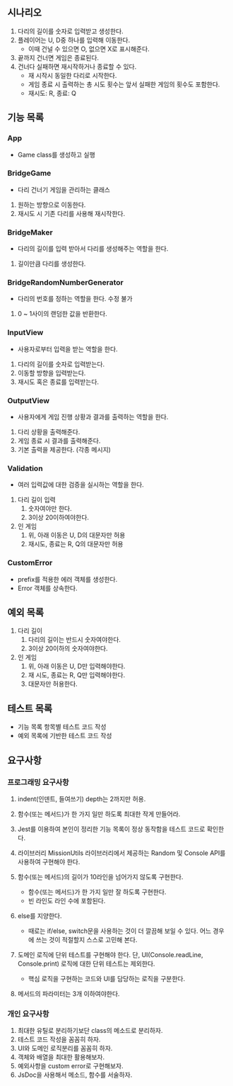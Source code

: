 ## 시나리오

1. 다리의 길이를 숫자로 입력받고 생성한다.
2. 플레이어는 U, D중 하나를 입력해 이동한다.
   - 이때 건널 수 있으면 O, 없으면 X로 표시해준다.
3. 끝까지 건너면 게임은 종료된다.
4. 건너다 실패하면 재시작하거나 종료할 수 있다.
   - 재 시작시 동일한 다리로 시작한다.
   - 게임 종료 시 출력하는 총 시도 횟수는 앞서 실패한 게임의 횟수도 포함한다.
   - 재시도: R, 종료: Q

## 기능 목록

### App

- Game class를 생성하고 실행

### BridgeGame

- 다리 건너기 게임을 관리하는 클래스

1. 원하는 방향으로 이동한다.
2. 재시도 시 기존 다리를 사용해 재시작한다.

### BridgeMaker

- 다리의 길이를 입력 받아서 다리를 생성해주는 역할을 한다.

1. 길이만큼 다리를 생성한다.

### BridgeRandomNumberGenerator

- 다리의 번호를 정하는 역할을 한다. 수정 불가

1. 0 ~ 1사이의 랜덤한 값을 반환한다.

### InputView

- 사용자로부터 입력을 받는 역할을 한다.

1. 다리의 길이를 숫자로 입력받는다.
2. 이동할 방향을 입력받는다.
3. 재시도 혹은 종료를 입력받는다.

### OutputView

- 사용자에게 게임 진행 상황과 결과를 출력하는 역할을 한다.

1. 다리 상황을 출력해준다.
2. 게임 종료 시 결과를 출력해준다.
3. 기본 출력을 제공한다. (각종 메시지)

### Validation

- 여러 입력값에 대한 검증을 실시하는 역할을 한다.

1. 다리 길이 입력
   1. 숫자여야만 한다.
   2. 3이상 20이하여야한다.
2. 인 게임
   1. 위, 아래 이동은 U, D의 대문자만 허용
   2. 재시도, 종료는 R, Q의 대문자만 허용

### CustomError

- prefix를 적용한 에러 객체를 생성한다.
- Error 객체를 상속한다.

## 예외 목록

1. 다리 길이
   1. 다리의 길이는 반드시 숫자여야한다.
   2. 3이상 20이하의 숫자여야한다.
2. 인 게임
   1. 위, 아래 이동은 U, D만 입력해야한다.
   2. 재 시도, 종료는 R, Q만 입력해야한다.
   3. 대문자만 허용한다.

## 테스트 목록

- 기능 목록 항목별 테스트 코드 작성
- 예외 목록에 기반한 테스트 코드 작성

## 요구사항

### 프로그래밍 요구사항

1. indent(인덴트, 들여쓰기) depth는 2까지만 허용.
2. 함수(또는 메서드)가 한 가지 일만 하도록 최대한 작게 만들어라.
3. Jest를 이용하여 본인이 정리한 기능 목록이 정상 동작함을 테스트 코드로 확인한다.
4. 라이브러리
   MissionUtils 라이브러리에서 제공하는 Random 및 Console API를 사용하여 구현해야 한다.
5. 함수(또는 메서드)의 길이가 10라인을 넘어가지 않도록 구현한다.

   - 함수(또는 메서드)가 한 가지 일만 잘 하도록 구현한다.
   - 빈 라인도 라인 수에 포함된다.

6. else를 지양한다.

   - 때로는 if/else, switch문을 사용하는 것이 더 깔끔해 보일 수 있다. 어느 경우에 쓰는 것이 적절할지 스스로 고민해 본다.

7. 도메인 로직에 단위 테스트를 구현해야 한다. 단, UI(Console.readLine, Console.print) 로직에 대한 단위 테스트는 제외한다.

   - 핵심 로직을 구현하는 코드와 UI를 담당하는 로직을 구분한다.

8. 메서드의 파라미터는 3개 이하여야한다.

### 개인 요구사항

1. 최대한 유틸로 분리하기보단 class의 메소드로 분리하자.
2. 테스트 코드 작성을 꼼꼼히 하자.
3. UI와 도메인 로직분리를 꼼꼼히 하자.
4. 객체와 배열을 최대한 활용해보자.
5. 예외사항을 custom error로 구현해보자.
6. JsDoc을 사용해서 메소드, 함수를 서술하자.
